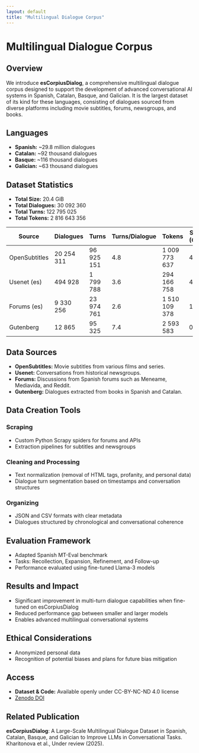 ```yaml
---
layout: default
title: "Multilingual Dialogue Corpus"
---
```


# Multilingual Dialogue Corpus

## Overview
We introduce **esCorpiusDialog**, a comprehensive multilingual dialogue corpus designed to support the development of advanced conversational AI systems in Spanish, Catalan, Basque, and Galician. It is the largest dataset of its kind for these languages, consisting of dialogues sourced from diverse platforms including movie subtitles, forums, newsgroups, and books.

## Languages
- **Spanish:** ~29.8 million dialogues  
- **Catalan:** ~92 thousand dialogues  
- **Basque:** ~116 thousand dialogues  
- **Galician:** ~63 thousand dialogues  

## Dataset Statistics
- **Total Size:** 20.4 GiB  
- **Total Dialogues:** 30 092 360  
- **Total Turns:** 122 795 025  
- **Total Tokens:** 2 816 643 356  

| Source         | Dialogues    | Turns        | Turns/Dialogue | Tokens          | Size (GB) |
|----------------|--------------|--------------|----------------|-----------------|-----------|
| OpenSubtitles  | 20 254 311   | 96 925 151   | 4.8            | 1 009 773 637   | 4.1       |
| Usenet (es)    |    494 928   |  1 799 788   | 3.6            |   294 166 758   | 4.1       |
| Forums (es)    |  9 330 256   | 23 974 761   | 2.6            | 1 510 109 378   | 12.2      |
| Gutenberg      |     12 865   |     95 325   | 7.4            |     2 593 583   | 0.01      |

## Data Sources
- **OpenSubtitles:** Movie subtitles from various films and series.  
- **Usenet:** Conversations from historical newsgroups.  
- **Forums:** Discussions from Spanish forums such as Meneame, Mediavida, and Reddit.  
- **Gutenberg:** Dialogues extracted from books in Spanish and Catalan.  

## Data Creation Tools

### Scraping
- Custom Python Scrapy spiders for forums and APIs  
- Extraction pipelines for subtitles and newsgroups  

### Cleaning and Processing
- Text normalization (removal of HTML tags, profanity, and personal data)  
- Dialogue turn segmentation based on timestamps and conversation structures  

### Organizing
- JSON and CSV formats with clear metadata  
- Dialogues structured by chronological and conversational coherence  

## Evaluation Framework
- Adapted Spanish MT-Eval benchmark  
- Tasks: Recollection, Expansion, Refinement, and Follow-up  
- Performance evaluated using fine-tuned Llama-3 models  

## Results and Impact
- Significant improvement in multi-turn dialogue capabilities when fine-tuned on esCorpiusDialog  
- Reduced performance gap between smaller and larger models  
- Enables advanced multilingual conversational systems  

## Ethical Considerations
- Anonymized personal data  
- Recognition of potential biases and plans for future bias mitigation  

## Access
- **Dataset & Code:** Available openly under CC-BY-NC-ND 4.0 license  
- [Zenodo DOI](https://doi.org/10.5281/zenodo.15017668)  

## Related Publication
**esCorpiusDialog**: A Large-Scale Multilingual Dialogue Dataset in Spanish, Catalan, Basque, and Galician to Improve LLMs in Conversational Tasks.  
Kharitonova et al., Under review (2025).  
